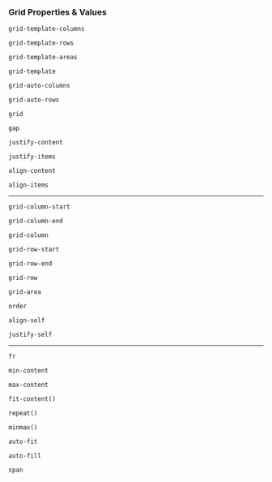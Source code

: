 ### Grid Properties & Values

<div class="grid-properties grid-properties--small">

`grid-template-columns`

`grid-template-rows`

`grid-template-areas`

`grid-template`

`grid-auto-columns`

`grid-auto-rows`

`grid`

`gap`

`justify-content`

`justify-items`

`align-content`

`align-items`

---

`grid-column-start`

`grid-column-end`

`grid-column`

`grid-row-start`

`grid-row-end`

`grid-row`

`grid-area`

`order`

`align-self`

`justify-self`

---

`fr`

`min-content`

`max-content`

`fit-content()`

`repeat()`

`minmax()`

`auto-fit`

`auto-fill`

`span`

</div>
